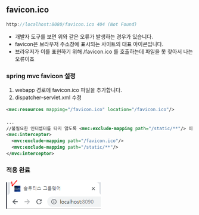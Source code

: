 ## favicon.ico

```java
http://localhost:8080/favicon.ico 404 (Not Found)
```
- 개발자 도구를 보면 위와 같은 오류가 발생하는 경우가 있습니다.
- favicon은 브라우저 주소창에 표시되는 사이트의 대표 아이콘입니다.
- 브라우저가 이를 표현하기 위해 /favicon.ico 를 호출하는데 파일을 못 찾아서 나는 오류이죠

### spring mvc favicon 설정
1. webapp 경로에 favicon.ico 파일을 추가합니다.
2. dispatcher-servlet.xml 수정
```xml
<mvc:resources mapping="/favicon.ico" location="/favicon.ico"/>

...
//불필요한 인터셉터를 타지 않도록 <mvc:exclude-mapping path="/static/**"/> 이 선언된 인터셉터마다 추가
<mvc:interceptor>
  <mvc:exclude-mapping path="/favicon.ico"/>
  <mvc:exclude-mapping path="/static/**"/>
</mvc:interceptor>
```

### 적용 완료
![favicon](favicon_chrome.PNG)
